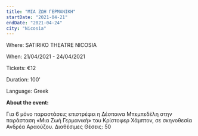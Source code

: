 ```yaml
---
title: "ΜΙΑ ΖΩΗ ΓΕΡΜΑΝΙΚΗ"
startDate: "2021-04-21"
endDate: "2021-04-24"
city: "Nicosia"
---
```

Where: SATIRIKO THEATRE NICOSIA

When: 21/04/2021 - 24/04/2021

Tickets: €12

Duration: 100'

Language: Greek


**About the event:**

Για 6 μόνο παραστάσεις επιστρέφει η Δέσποινα Μπεμπεδέλη στην παράσταση «Μια Ζωή Γερμανική» του Κρίστοφερ Χάμπτον, σε σκηνοθεσία Ανδρέα Αραούζου.
Διαθέσιμες Θέσεις: 50

